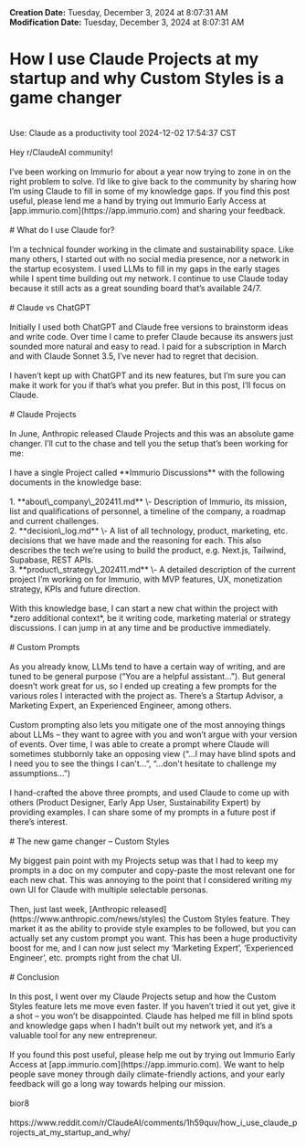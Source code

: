 <div><b>Creation Date:</b> Tuesday, December 3, 2024 at 8:07:31 AM<br></div>
<div><b>Modification Date:</b> Tuesday, December 3, 2024 at 8:07:31 AM<br></div>
<div><h1>How I use Claude Projects at my startup and why Custom Styles is a game changer</h1></div>
<div><br></div>
<div>Use: Claude as a productivity tool 2024-12-02 17:54:37 CST</div>
<div><br></div>
<div>Hey r/ClaudeAI community!</div>
<div><br></div>
<div>I’ve been working on Immurio for about a year now trying to zone in on the right problem to solve. I’d like to give back to the community by sharing how I’m using Claude to fill in some of my knowledge gaps. If you find this post useful, please lend me a hand by trying out Immurio Early Access at [app.immurio.com](https://app.immurio.com) and sharing your feedback.</div>
<div><br></div>
<div># What do I use Claude for?</div>
<div><br></div>
<div>I’m a technical founder working in the climate and sustainability space. Like many others, I started out with no social media presence, nor a network in the startup ecosystem. I used LLMs to fill in my gaps in the early stages while I spent time building out my network. I continue to use Claude today because it still acts as a great sounding board that’s available 24/7.</div>
<div><br></div>
<div># Claude vs ChatGPT</div>
<div><br></div>
<div>Initially I used both ChatGPT and Claude free versions to brainstorm ideas and write code. Over time I came to prefer Claude because its answers just sounded more natural and easy to read. I paid for a subscription in March and with Claude Sonnet 3.5, I’ve never had to regret that decision.</div>
<div><br></div>
<div>I haven’t kept up with ChatGPT and its new features, but I’m sure you can make it work for you if that’s what you prefer. But in this post, I’ll focus on Claude.</div>
<div><br></div>
<div># Claude Projects</div>
<div><br></div>
<div>In June, Anthropic released Claude Projects and this was an absolute game changer. I’ll cut to the chase and tell you the setup that’s been working for me:</div>
<div><br></div>
<div>I have a single Project called **Immurio Discussions** with the following documents in the knowledge base:</div>
<div><br></div>
<div>1. **about\_company\_202411.md** \- Description of Immurio, its mission, list and qualifications of personnel, a timeline of the company, a roadmap and current challenges.</div>
<div>2. **decision\_log.md** \- A list of all technology, product, marketing, etc. decisions that we have made and the reasoning for each. This also describes the tech we’re using to build the product, e.g. Next.js, Tailwind, Supabase, REST APIs.</div>
<div>3. **product\_strategy\_202411.md** \- A detailed description of the current project I’m working on for Immurio, with MVP features, UX, monetization strategy, KPIs and future direction.</div>
<div><br></div>
<div>With this knowledge base, I can start a new chat within the project with *zero additional context*, be it writing code, marketing material or strategy discussions. I can jump in at any time and be productive immediately.</div>
<div><br></div>
<div># Custom Prompts</div>
<div><br></div>
<div>As you already know, LLMs tend to have a certain way of writing, and are tuned to be general purpose (“You are a helpful assistant…”). But general doesn’t work great for us, so I ended up creating a few prompts for the various roles I interacted with the project as. There’s a Startup Advisor, a Marketing Expert, an Experienced Engineer, among others.</div>
<div><br></div>
<div>Custom prompting also lets you mitigate one of the most annoying things about LLMs – they want to agree with you and won’t argue with your version of events. Over time, I was able to create a prompt where Claude will sometimes stubbornly take an opposing view (“...I may have blind spots and I need you to see the things I can't...”, “...don't hesitate to challenge my assumptions...”)</div>
<div><br></div>
<div>I hand-crafted the above three prompts, and used Claude to come up with others (Product Designer, Early App User, Sustainability Expert) by providing examples. I can share some of my prompts in a future post if there’s interest.</div>
<div><br></div>
<div># The new game changer – Custom Styles</div>
<div><br></div>
<div>My biggest pain point with my Projects setup was that I had to keep my prompts in a doc on my computer and copy-paste the most relevant one for each new chat. This was annoying to the point that I considered writing my own UI for Claude with multiple selectable personas.</div>
<div><br></div>
<div>Then, just last week, [Anthropic released](https://www.anthropic.com/news/styles) the Custom Styles feature. They market it as the ability to provide style examples to be followed, but you can actually set any custom prompt you want. This has been a huge productivity boost for me, and I can now just select my ‘Marketing Expert’, ‘Experienced Engineer’, etc. prompts right from the chat UI.</div>
<div><br></div>
<div># Conclusion</div>
<div><br></div>
<div>In this post, I went over my Claude Projects setup and how the Custom Styles feature lets me move even faster. If you haven’t tried it out yet, give it a shot – you won’t be disappointed. Claude has helped me fill in blind spots and knowledge gaps when I hadn’t built out my network yet, and it’s a valuable tool for any new entrepreneur.</div>
<div><br></div>
<div>If you found this post useful, please help me out by trying out Immurio Early Access at [app.immurio.com](https://app.immurio.com). We want to help people save money through daily climate-friendly actions, and your early feedback will go a long way towards helping our mission.</div>
<div><br></div>
<div>bior8</div>
<div><br></div>
<div>https://www.reddit.com/r/ClaudeAI/comments/1h59quv/how_i_use_claude_projects_at_my_startup_and_why/</div>

